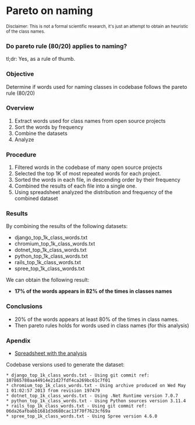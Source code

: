 # Pareto on naming

<sup>Disclaimer: This is not a formal scientific research, it's just an attempt to obtain an heuristic of the class names.</sup>

### Do pareto rule (80/20) applies to naming?

tl;dr: Yes, as a rule of thumb.

### Objective
Determine if words used for naming classes in codebase follows the pareto rule (80/20)

### Overview
1. Extract words used for class names from open source projects
2. Sort the words by frequency
3. Combine the datasets
4. Analyze

### Procedure
1. Filtered words in the codebase of many open source projects
2. Selected the top 1K of most repeated words for each project.
3. Sorted the words in each file, in descending order by their frequency
4. Combined the results of each file into a single one.
5. Using spreadsheet analyzed the distribution and frequency of the combined dataset

### Results

By combining the results of the following datasets:

* django_top_1k_class_words.txt
* chromium_top_1k_class_words.txt
* dotnet_top_1k_class_words.txt
* python_top_1k_class_words.txt
* rails_top_1k_class_words.txt
* spree_top_1k_class_words.txt

We can obtain the following result:
- **17% of the words appears in 82% of the times in classes names**

### Conclusions

* 20% of the words appears at least 80% of the times in class names.
* Then pareto rules holds for words used in class names (for this analysis)

### Apendix

* [Spreadsheet with the analysis](https://docs.google.com/spreadsheets/d/1OC2qfYwB4PP7pPVt4SRM-pHTIodGlRpDAyt-qQpPl-U/edit?usp=sharing)

Codebase versions used to generate the dataset:
```
* django_top_1k_class_words.txt - Using git commit ref: 107865780aa44914e21d27fdf4ca269bc61c7f01
* chromium_top_1k_class_words.txt - Using archive produced on Wed May  1 01:02:57 2013 from revision 197479
* dotnet_top_1k_class_words.txt - Using .Net Runtime version 7.0.7
* python_top_1k_class_words.txt - Using Python sources version 3.11.4
* rails_top_1k_class_words.txt - Using git commit ref: 06da26afbabb1681d3d680cac13f70f7623cf69a
* spree_top_1k_class_words.txt - Using Spree version 4.6.0
```
